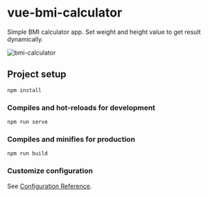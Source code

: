 # vue-bmi-calculator

Simple BMI calculator app. Set weight and height value to get result dynamically.

![bmi-calculator](https://user-images.githubusercontent.com/41168092/155395871-e58ee230-6fa9-4c16-a050-b7309c1597a2.png)


## Project setup
```
npm install
```

### Compiles and hot-reloads for development
```
npm run serve
```

### Compiles and minifies for production
```
npm run build
```

### Customize configuration
See [Configuration Reference](https://cli.vuejs.org/config/).
